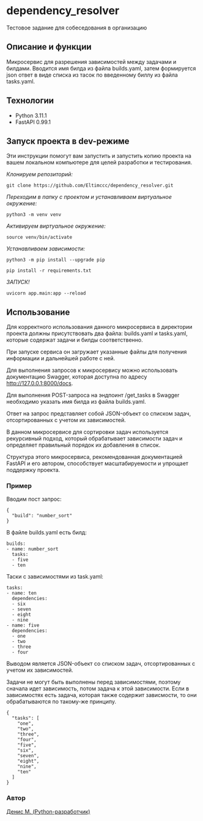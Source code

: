 # dependency_resolver
Тестовое задание для собеседования в организацию

## Описание и функции
Микросервис для разрешения зависимостей между задачами и билдами.
Вводится имя билда из файла builds.yaml, затем формируется json ответ
в виде списка из тасок по введенному биллу из файла tasks.yaml.



## Технологии
- Python 3.11.1
- FastAPI 0.99.1

## Запуск проекта в dev-режиме
Эти инструкции помогут вам запустить и запустить копию проекта на вашем локальном компьютере для целей разработки и тестирования.

*Клонируем репозиторий:*
```
git clone https://github.com/Eltimccc/dependency_resolver.git
```

*Переходим в папку с проектом и устанавливаем виртуальное окружение:*

```
python3 -m venv venv
```

*Активируем виртуальное окружение:*
```
source venv/bin/activate
```

*Устанавливаем зависимости:*
```
python3 -m pip install --upgrade pip
```
```
pip install -r requirements.txt
```

*ЗАПУСК!*
```
uvicorn app.main:app --reload
```

## Использование
Для корректного использования данного микросервиса в директории проекта должны присутствовать два файла: builds.yaml и tasks.yaml, которые содержат задачи и билды соответственно.

При запуске сервиса он загружает указанные файлы для получения информации и дальнейшей работе с ней.

Для выполнения запросов к микросервису можно использовать документацию Swagger, которая доступна по адресу http://127.0.0.1:8000/docs.

Для выполнения POST-запроса на эндпоинт /get_tasks в Swagger необходимо указать имя билда из файла builds.yaml.

Ответ на запрос представляет собой JSON-объект со списком задач, отсортированных с учетом их зависимостей.

В данном микросервисе для сортировки задач используется рекурсивный подход, который обрабатывает зависимости задач и определяет правильный порядок их добавления в список.

Структура этого микросервиса, рекомендованная документацией FastAPI и его автором, способствует масштабируемости и упрощает поддержку проекта.

### Пример
Вводим пост запрос:
```
{
  "build": "number_sort"
}
```
В файле builds.yaml есть билд:

```
builds:
- name: number_sort
  tasks:
  - five
  - ten
```
Таски с зависимостями из task.yaml:
```
tasks:
- name: ten
  dependencies:
  - six
  - seven
  - eight
  - nine
- name: five
  dependencies:
  - one
  - two
  - three
  - four
```

Выводом является JSON-объект со списком задач, отсортированных с учетом их зависимостей. <p> 
Задачи не могут быть выполнены перед зависимостями, поэтому сначала идет зависимость, потом задача к этой зависимости. Если в зависимостях есть задача, которая также содержит зависмости, то они обрабатываются по такому-же принципу.

```
{
  "tasks": [
    "one",
    "two",
    "three",
    "four",
    "five",
    "six",
    "seven",
    "eight",
    "nine",
    "ten"
  ]
}
```

### Автор
[Денис М. (Python-разработчик)](https://github.com/Eltimccc "Денис М (Python-разработчик)")
